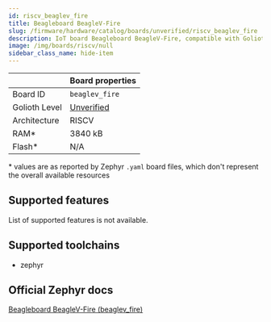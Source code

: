 ```yaml
---
id: riscv_beaglev_fire
title: Beagleboard BeagleV-Fire
slug: /firmware/hardware/catalog/boards/unverified/riscv_beaglev_fire
description: IoT board Beagleboard BeagleV-Fire, compatible with Golioth at unverified level.
image: /img/boards/riscv/null
sidebar_class_name: hide-item
---
```


[//]: # (This is an auto-generated file, do not edit! Changes to it will be lost upon re-generation)



|                | Board properties     |
| -------------  | -------------------- |
| Board ID       | `beaglev_fire` |
| Golioth Level  | [Unverified](/firmware/hardware#unverified-boards) |
| Architecture   | RISCV |
| RAM*           | 3840 kB |
| Flash*         | N/A |

\* values are as reported by Zephyr `.yaml` board files, which don't represent the overall available resources



## Supported features

List of supported features is not available.

## Supported toolchains

* zephyr

## Official Zephyr docs

[Beagleboard BeagleV-Fire (beaglev_fire)](https://docs.zephyrproject.org/latest/boards/riscv/beaglev_fire/doc/index.html)
